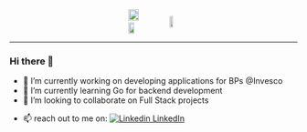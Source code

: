 <div class="container"style="display: flex; justify-content: center; align-items: center;">  
<div>  
  <img style="height: auto; width: 55%;" class="img" src="https://github-readme-streak-stats.herokuapp.com/?user=imran-mirza79&theme=blue-green&hide_border=false"/>
  &nbsp;
  &nbsp;
  <img style="height: auto; width: 40%;" class="img" src="https://github-readme-stats.vercel.app/api/top-langs/?username=imran-mirza79&theme=blue-green&langs_count=8&layout=compact" />
</div>
&nbsp;&nbsp;
<div class="container"style="display: flex; justify-content: center; align-items: center;">
 <img style="height: auto; width: 55%;" class="img" src="https://github-readme-stats-j05el383g.vercel.app/api?username=imran-mirza79&theme=blue-green&show_icons=true&hide_border=false&count_private=true&include_all_commits=true&hide=contribs" />
 </div>
</div>
<hr/>

### Hi there 👋

- 🔭 I’m currently working on developing applications for BPs @Invesco
- 🌱 I’m currently learning  Go for backend development 
- 👯 I’m looking to collaborate on  Full Stack projects
<!-- - 🤔 I’m looking for help with ... -->
<!-- - 💬 Ask me about ... -->
- 📫 reach out to me on:  [![Linkedin](https://i.stack.imgur.com/gVE0j.png) LinkedIn](https://www.linkedin.com/in/imranmirza79)
<!-- - 😄 Pronouns: ...
- ⚡ Fun fact: ... -->
